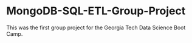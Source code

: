 # MongoDB-SQL-ETL-Group-Project
This was the first group project for the Georgia Tech Data Science Boot Camp.
